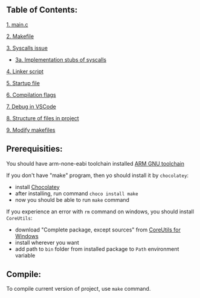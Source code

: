 

## Table of Contents:
[1. main.c](Chapters/1.%20main.c%20file.md)

[2. Makefile](Chapters/2.%20Makefile.md)

[3. Syscalls issue](Chapters/3.%20Syscalls%20issue.md)
- [3a. Implementation stubs of syscalls](Chapters/3a.%20Implementation%20stubs%20of%20syscalls.md)

[4. Linker script](Chapters/4.%20Linker%20script.md)

[5. Startup file](Chapters/5.%20Startup%20file.md)

[6. Compilation flags](Chapters/6.%20Compilation%20flags.md)

[7. Debug in VSCode](Chapters/7.%20Debug%20in%20VSCode.md)

[8. Structure of files in project](Chapters/8.%20Files%20structure%20in%20project.md)

[9. Modify makefiles](Chapters/9.%20Modify%20makefiles.md)
## Prerequisities:
You should have arm-none-eabi toolchain installed [ARM GNU toolchain](https://developer.arm.com/downloads/-/gnu-rm)

If you don't have "make" program, then yo should install it by `chocolatey`:
- install [Chocolatey](https://chocolatey.org/install)
- after installing, run command `choco install make`
- now you should be able to run `make` command

If you experience an error with `rm` command on windows, you should install `CoreUtils`:
- download "Complete package, except sources" from [CoreUtils for Windows](https://gnuwin32.sourceforge.net/packages/coreutils.htm)
- install wherever you want
- add path to `bin` folder from installed package to `Path` environment variable

## Compile:
To compile current version of project, use `make` command.
